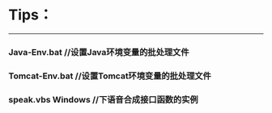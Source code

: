 # Tips：
---
### Java-Env.bat //设置Java环境变量的批处理文件
### Tomcat-Env.bat //设置Tomcat环境变量的批处理文件
### speak.vbs Windows //下语音合成接口函数的实例
